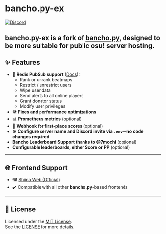 # bancho.py-ex

[![Discord](https://dcbadge.limes.pink/api/server/Dr79DU9kbD)](https://discord.gg/Dr79DU9kbD)

**bancho.py-ex** is a fork of [**bancho.py**](https://github.com/osuAkatsuki), designed to be more suitable for public osu! server hosting.
---

## ✨ Features

- 🔁 **Redis PubSub support** ([Docs](https://github.com/osu-NoLimits/bancho.py-ex/wiki/Pubsubs)):
  - Rank or unrank beatmaps
  - Restrict / unrestrict users
  - Wipe user data
  - Send alerts to all online players
  - Grant donator status
  - Modify user privileges
- 🛠️ **Fixes and performance optimizations**
- 📊 **Prometheus metrics** (optional)
- 🥇 **Webhook for first-place scores** (optional)
- ⚙️ **Configure server name and Discord invite via `.env`—no code changes required**
- **Bancho Leaderboard Support thanks to @7mochi** (optional)
- **Configurable leaderboards, either Score or PP** (optional)

---

## 🌐 Frontend Support

- 🖼️ [Shiina Web (Official)](https://github.com/osu-NoLimits/Shiina-Web/tree/main)
- ✔️ Compatible with all other **bancho.py**-based frontends

---

## 📄 License

Licensed under the [MIT License](https://opensource.org/license/mit/).  
See the [LICENSE](https://github.com/osuAkatsuki/bancho.py/blob/master/LICENSE) for more details.
